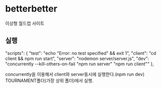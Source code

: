# betterbetter
이상형 월드컵 사이트


## 실행
"scripts": {
        "test": "echo \"Error: no test specified\" && exit 1",
        "client": "cd client && npm run start",
        "server": "nodemon server/server.js",
        "dev": "concurrently --kill-others-on-fail \"npm run server\" \"npm run client\""
  },
  
concurrently을 이용해서 client와 server동시에 실행한다.(npm run dev)
TOURNAMENT폴더(가장 상위 폴더)에서 실행.
